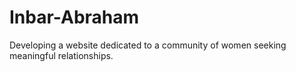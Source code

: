 # Inbar-Abraham
Developing a website dedicated to a community of women seeking meaningful relationships.
